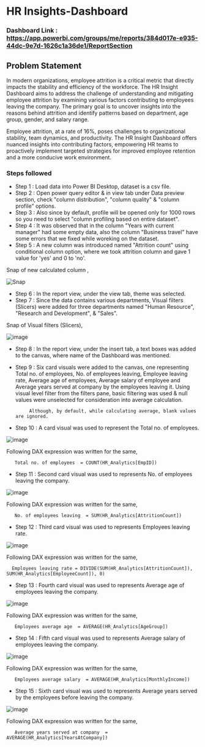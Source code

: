 # HR Insights-Dashboard

### Dashboard Link : https://app.powerbi.com/groups/me/reports/384d017e-e935-44dc-9e7d-1626c1a36de1/ReportSection

## Problem Statement

In modern organizations, employee attrition is a critical metric that directly impacts the stability and efficiency of the workforce. The HR Insight Dashboard aims to address the challenge of understanding and mitigating employee attrition by examining various factors contributing to employees leaving the company. The primary goal is to uncover insights into the reasons behind attrition and identify patterns based on department, age group, gender, and salary range.

Employee attrition, at a rate of 16%, poses challenges to organizational stability, team dynamics, and productivity. The HR Insight Dashboard offers nuanced insights into contributing factors, empowering HR teams to proactively implement targeted strategies for improved employee retention and a more conducive work environment.


### Steps followed 

- Step 1 : Load data into Power BI Desktop, dataset is a csv file.
- Step 2 : Open power query editor & in view tab under Data preview section, check "column distribution", "column quality" & "column profile" options.
- Step 3 : Also since by default, profile will be opened only for 1000 rows so you need to select "column profiling based on entire dataset".
- Step 4 : It was observed that in the column "Years with current manager" had some empty data, also the column "Business travel" have some errors that we fixed while woreking on the dataset. 
- Step 5 : A new column was introduced named "Attrition count" using conditional column option, where we took attrition column and gave 1 value for 'yes' and 0 to 'no'.

Snap of new calculated column ,

![Snap](https://github.com/Bidishabiswas1704/HR_Insights_Dashboard/assets/140384850/ff85ebf8-0c05-43a8-8d65-93722da0c9d0)
- Step 6 : In the report view, under the view tab, theme was selected.
- Step 7 : Since the data contains various departments, Visual filters (Slicers) were added for three departments named "Human Resource", "Research and Development", & "Sales".

Snap of Visual filters (Slicers),

![image](https://github.com/Bidishabiswas1704/HR_Insights_Dashboard/assets/140384850/c2ac6f4b-f277-46c0-85e0-88600bd972eb)
- Step 8 : In the report view, under the insert tab, a text boxes was added to the canvas, where name of the Dashboard was mentioned.
- Step 9 : Six card visuals were added to the canvas, one representing Total no. of employees, No. of employees leaving, Employee leaving rate, Average age of employees, Average salary of employee and Average years served at company by the employees leaving it.
           Using visual level filter from the filters pane, basic filtering was used & null values were unselected for consideration into average calculation.
           
           Although, by default, while calculating average, blank values are ignored.

- Step 10 : A card visual was used to represent the Total no. of employees.

![image](https://github.com/Bidishabiswas1704/HR_Insights_Dashboard/assets/140384850/372ab522-9eba-4091-a4bf-e17c6bc4f966)

Following DAX expression was written for the same,
        
       Total no. of employees  = COUNT(HR_Analytics[EmpID])
- Step 11 : Second card visual was used to represents No. of employees leaving the company.

![image](https://github.com/Bidishabiswas1704/HR_Insights_Dashboard/assets/140384850/196cc87e-115d-4b5d-8589-8ded941f489e)

Following DAX expression was written for the same,
        
       No. of employees leaving  = SUM(HR_Analytics[AttritionCount])
       
- Step 12 : Third card visual was used to represents Employees leaving rate.

![image](https://github.com/Bidishabiswas1704/HR_Insights_Dashboard/assets/140384850/bc385c15-d7a1-4317-a779-c73b2d18addb)
 
Following DAX expression was written for the same,
               
      Employees leaving rate = DIVIDE(SUM(HR_Analytics[AttritionCount]), SUM(HR_Analytics[EmployeeCount]), 0)
      
- Step 13 : Fourth card visual was used to represents Average age of employees leaving the company.

![image](https://github.com/Bidishabiswas1704/HR_Insights_Dashboard/assets/140384850/e34da94d-9f9f-4ab6-984b-a8c441f9b2aa)

Following DAX expression was written for the same,
        
       Employees average age  = AVERAGE(HR_Analytics[AgeGroup])
- Step 14 : Fifth card visual was used to represents Average salary of employees leaving the company.

![image](https://github.com/Bidishabiswas1704/HR_Insights_Dashboard/assets/140384850/84ccb347-e00b-489c-bff8-ca5e6e160844)

Following DAX expression was written for the same,
        
       Employees average salary  = AVERAGE(HR_Analytics[MonthlyIncome])
- Step 15 : Sixth card visual was used to represents Average years served by the employees before leaving the company.

![image](https://github.com/Bidishabiswas1704/HR_Insights_Dashboard/assets/140384850/d5b8fff2-ebae-460c-81ef-2e7549032686)

Following DAX expression was written for the same,
        
       Average years served at company  = AVERAGE(HR_Analytics[YearsAtCompany])
